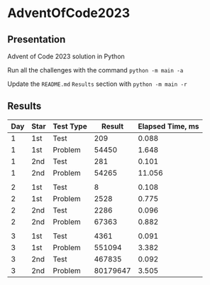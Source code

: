 # AdventOfCode2023

## Presentation

Advent of Code 2023 solution in Python

Run all the challenges with the command `python -m main -a`

Update the `README.md` `Results` section with `python -m main -r`

## Results
|   Day | Star   | Test Type   |   Result |   Elapsed Time, ms |
|-------|--------|-------------|----------|--------------------|
|     1 | 1st    | Test        |      209 |              0.088 |
|     1 | 1st    | Problem     |    54450 |              1.648 |
|     1 | 2nd    | Test        |      281 |              0.101 |
|     1 | 2nd    | Problem     |    54265 |             11.056 |
|       |        |             |          |                    |
|     2 | 1st    | Test        |        8 |              0.108 |
|     2 | 1st    | Problem     |     2528 |              0.775 |
|     2 | 2nd    | Test        |     2286 |              0.096 |
|     2 | 2nd    | Problem     |    67363 |              0.882 |
|       |        |             |          |                    |
|     3 | 1st    | Test        |     4361 |              0.091 |
|     3 | 1st    | Problem     |   551094 |              3.382 |
|     3 | 2nd    | Test        |   467835 |              0.092 |
|     3 | 2nd    | Problem     | 80179647 |              3.505 |
